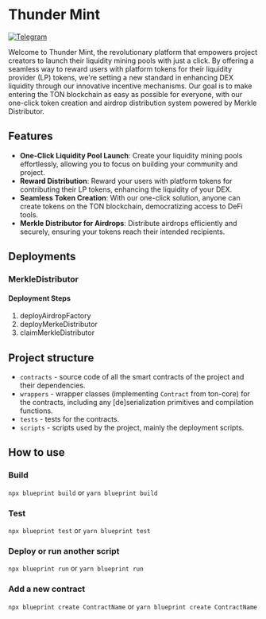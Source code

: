 # Thunder Mint

<a href="https://t.me/TictonOfficial" target="_blank"><img alt="Telegram" src="https://img.shields.io/badge/Telegram-2CA5E0.svg?&style=for-the-badge&logo=telegram&logoColor=white" /></a>



Welcome to Thunder Mint, the revolutionary platform that empowers project creators to launch their liquidity mining pools with just a click. By offering a seamless way to reward users with platform tokens for their liquidity provider (LP) tokens, we're setting a new standard in enhancing DEX liquidity through our innovative incentive mechanisms. Our goal is to make entering the TON blockchain as easy as possible for everyone, with our one-click token creation and airdrop distribution system powered by Merkle Distributor.

## Features

- **One-Click Liquidity Pool Launch**: Create your liquidity mining pools effortlessly, allowing you to focus on building your community and project.
- **Reward Distribution**: Reward your users with platform tokens for contributing their LP tokens, enhancing the liquidity of your DEX.
- **Seamless Token Creation**: With our one-click solution, anyone can create tokens on the TON blockchain, democratizing access to DeFi tools.
- **Merkle Distributor for Airdrops**: Distribute airdrops efficiently and securely, ensuring your tokens reach their intended recipients.


## Deployments

### MerkleDistributor


#### Deployment Steps
1. deployAirdropFactory
2. deployMerkeDistributor
3. claimMerkleDistributor

## Project structure

-   `contracts` - source code of all the smart contracts of the project and their dependencies.
-   `wrappers` - wrapper classes (implementing `Contract` from ton-core) for the contracts, including any [de]serialization primitives and compilation functions.
-   `tests` - tests for the contracts.
-   `scripts` - scripts used by the project, mainly the deployment scripts.

## How to use

### Build

`npx blueprint build` or `yarn blueprint build`

### Test

`npx blueprint test` or `yarn blueprint test`

### Deploy or run another script

`npx blueprint run` or `yarn blueprint run`

### Add a new contract

`npx blueprint create ContractName` or `yarn blueprint create ContractName`
